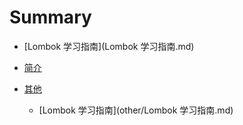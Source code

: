 # Summary

* [Lombok 学习指南](Lombok 学习指南.md)

* [简介](README.md)
* [其他]()
  * [Lombok 学习指南](other/Lombok 学习指南.md)